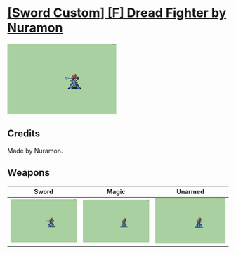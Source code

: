 # [\[Sword Custom\] \[F\] Dread Fighter by Nuramon](./)

<img src="./1.%20Sword/Sword_000.png" alt="[Sword Custom] [F] Dread Fighter by Nuramon standing" />

## Credits

Made by Nuramon.

## Weapons


|Sword |Magic |Unarmed |
|  :---: | :---: | :---: |
| <img alt="Sword animation" src="./1.%20Sword/Sword.gif" /> | <img alt="Magic animation" src="./6.%20Magic/Magic.gif" /> | <img alt="Unarmed animation" src="./8.%20Unarmed/Unarmed.gif" /> |

